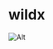 # wildx
![Alt](https://repobeats.axiom.co/api/embed/5f6c80c5ed678686a437f1c9ef1dcfd89455d319.svg "Repobeats analytics image")
